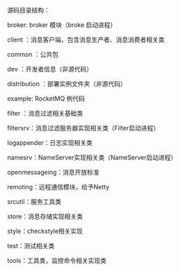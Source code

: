 源码目录结构：

broker: broker 模块（broke 启动进程）

client ：消息客户端，包含消息生产者、消息消费者相关类

common ：公共包

dev ：开发者信息（非源代码）

distribution ：部署实例文件夹（非源代码）

example: RocketMQ 例代码

filter ：消息过滤相关基础类

filtersrv：消息过滤服务器实现相关类（Filter启动进程）

logappender：日志实现相关类

namesrv：NameServer实现相关类（NameServer启动进程）

openmessageing：消息开放标准

remoting：远程通信模块，给予Netty

srcutil：服务工具类

store：消息存储实现相关类

style：checkstyle相关实现

test：测试相关类

tools：工具类，监控命令相关实现类